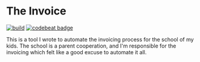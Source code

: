 # The Invoice

[![build](https://github.com/paulmiddelkoop/the-invoice/actions/workflows/build.yml/badge.svg)](https://github.com/paulmiddelkoop/the-invoice/actions/workflows/build.yml)
[![codebeat badge](https://codebeat.co/badges/5ab949f6-cb8c-4d2c-99b4-9cbce310d0d9)](https://codebeat.co/projects/github-com-paulmiddelkoop-the-invoice-master)

This is a tool I wrote to automate the invoicing process for the school of my kids. The school is a parent cooperation, and I'm
responsible for the invoicing which felt like a good excuse to automate it all.
